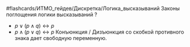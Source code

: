 #flashcards/ИТМО_гейдев/Дискретка/Логика_высказываний
Законы поглощения логики высказываний
?
 - $p \vee (p \wedge q) \leftrightarrow p$
 - $p \wedge (p \vee q) \leftrightarrow p$
Конъюнкция / Дизъюнкция со скобкой противного знака дает свободную переменную.
